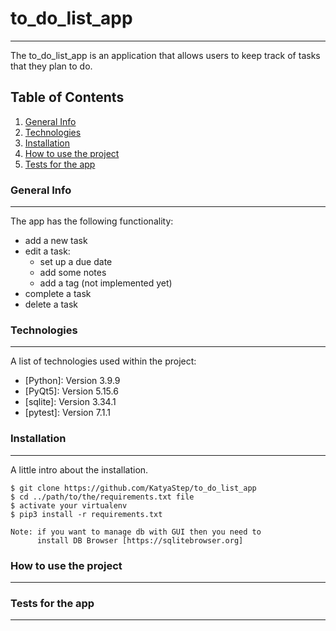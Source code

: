 # to_do_list_app
***
The to_do_list_app is an application that allows users to keep track of tasks that they plan to do.

## Table of Contents
1. [General Info](#general-info)
2. [Technologies](#technologies)
3. [Installation](#installation)
4. [How to use the project](#how-to-use-the-project)
5. [Tests for the app](#tests-for-the-app)

### General Info
***
The app has the following functionality:
- add a new task
- edit a task:  
    - set up a due date 
    - add some notes 
    - add a tag (not implemented yet)
- complete a task
- delete a task

### Technologies
***
A list of technologies used within the project:
* [Python]: Version 3.9.9
* [PyQt5]:  Version 5.15.6
* [sqlite]: Version 3.34.1
* [pytest]: Version 7.1.1

### Installation
***
A little intro about the installation.
````
$ git clone https://github.com/KatyaStep/to_do_list_app
$ cd ../path/to/the/requirements.txt file
$ activate your virtualenv
$ pip3 install -r requirements.txt

Note: if you want to manage db with GUI then you need to
      install DB Browser [https://sqlitebrowser.org]
````
### How to use the project
***
### Tests for the app
***